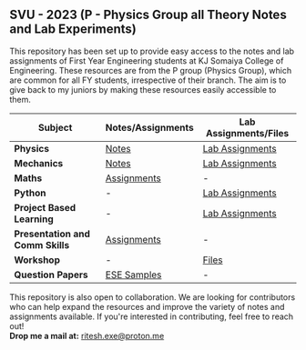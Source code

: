 ## SVU - 2023 (P - Physics Group all Theory Notes and Lab Experiments)

This repository has been set up to provide easy access to the notes and lab assignments of First Year Engineering students at KJ Somaiya College of Engineering. These resources are from the P group (Physics Group), which are common for all FY students, irrespective of their branch. The aim is to give back to my juniors by making these resources easily accessible to them.

| **Subject**                        | **Notes/Assignments** | **Lab Assignments/Files** |
|-------------------------------------|-----------------------|---------------------------|
| **Physics**                         | [Notes](https://github.com/RiteshJha912/Notes-Sem1-FY-P/tree/master/Physics/Suren%20Sir) | [Lab Assignments](https://github.com/RiteshJha912/Notes-Sem1-FY-P/tree/master/Physics/PhyLab) |
| **Mechanics**                       | [Notes](https://github.com/RiteshJha912/Notes-Sem1-FY-P/tree/master/Mechanics/ClassNotes/MechNotes) | [Lab Assignments](https://github.com/RiteshJha912/Notes-Sem1-FY-P/tree/master/Mechanics/Lab) |
| **Maths**                           | [Assignments](https://github.com/RiteshJha912/Notes-Sem1-FY-P/tree/master/Maths) | - |
| **Python**                          | -                     | [Lab Assignments](https://github.com/RiteshJha912/Notes-Sem1-FY-P/tree/master/Python/FinalExperiments) |
| **Project Based Learning**          | - | [Lab Assignments](https://github.com/RiteshJha912/Notes-Sem1-FY-P/tree/master/PBL) |
| **Presentation and Comm Skills**    | [Assignments](https://github.com/RiteshJha912/Notes-Sem1-FY-P/tree/master/PBL) | - |
| **Workshop**                        | - | [Files](https://github.com/RiteshJha912/Notes-Sem1-FY-P/tree/master/Workshop) |
| **Question Papers**                 | [ESE Samples](https://github.com/RiteshJha912/Notes-Sem1-FY-P/blob/master/ESEPapers.pdf) | - |

This repository is also open to collaboration. We are looking for contributors who can help expand the resources and improve the variety of notes and assignments available. If you're interested in contributing, feel free to reach out!  
**Drop me a mail at:** ritesh.exe@proton.me
